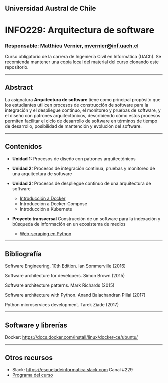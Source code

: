 ## Universidad Austral de Chile

# INFO229: Arquitectura de software

### Responsable: Matthieu Vernier, mvernier@inf.uach.cl

Curso obligatorio de la carrera de Ingeniería Civil en Informática (UACh). Se recomienda mantener una copia local del material del curso clonando este repositorio. 

***
## Abstract

La asignatura **Arquitectura de software** tiene como principal propósito que los estudiantes utilicen procesos de construcción de software para la integración y el despliegue continuo, el monitoreo y pruebas de software, y el diseño con patrones arquitectónicos, describiendo cómo estos procesos permiten facilitar el ciclo de desarrollo de software en términos de tiempo de desarrollo, posibilidad de mantención y evolución del software.


***
## Contenidos

- **Unidad 1:** Procesos de diseño con patrones arquitectónicos

- **Unidad 2:** Procesos de integración continua, pruebas y monitoreo de una arquitectura de software

- **Unidad 3:** Procesos de despliegue continuo de una arquitectura de software
	- [Introducción a Docker](unidad3/introduccion-docker.md)
	- Introducción a Docker-Compose
	- Introducción a Kubernete

- **Proyecto transversal** Construcción de un software para la indexación y búsqueda de información en un ecosistema de medios
	- [Web-scraping en Python]()

***
## Bibliografía 

Software Engineering, 10th Edition. Ian Sommerville (2016)

Software architecture for developers. Simon Brown (2015)

Software architecture patterns. Mark Richards (2015)

Software architecture with Python. Anand Balachandran Pillai (2017)

Python microservices development. Tarek Ziade (2017)


***
## Software y librerías

Docker: https://docs.docker.com/install/linux/docker-ce/ubuntu/

***
## Otros recursos
- Slack: https://escueladeinformatica.slack.com Canal #229
- [Programa del curso](Programa_INFO229__2019.pdf)

